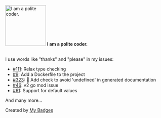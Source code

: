 <img src="https://github.com/my-badges/my-badges/blob/master/src/all-badges/polite-coder/polite-coder.png?raw=true" alt="I am a polite coder." title="I am a polite coder." width="128">
<strong>I am a polite coder.</strong>
<br><br>

I use words like "thanks" and "please" in my issues:

- <a href="https://github.com/graphql-java-kickstart/graphql-java-tools/issues/111">#111</a>: Relax type checking
- <a href="https://github.com/atextor/owl-cli/issues/9">#9</a>: Add a Dockerfile to the project
- <a href="https://github.com/okp4/contracts/issues/323">#323</a>: 📐 Add check to avoid 'undefined' in generated documentation
- <a href="https://github.com/antonmedv/expr/issues/46">#46</a>: v2 go mod issue
- <a href="https://github.com/goccy/go-yaml/issues/61">#61</a>: Support for default values

 And many more...


Created by <a href="https://github.com/my-badges/my-badges">My Badges</a>